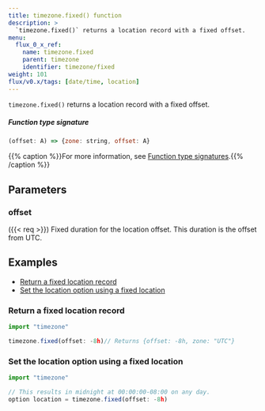 ```yaml
---
title: timezone.fixed() function
description: >
  `timezone.fixed()` returns a location record with a fixed offset.
menu:
  flux_0_x_ref:
    name: timezone.fixed
    parent: timezone
    identifier: timezone/fixed
weight: 101
flux/v0.x/tags: [date/time, location]
---
```


<!------------------------------------------------------------------------------

IMPORTANT: This page was generated from comments in the Flux source code. Any
edits made directly to this page will be overwritten the next time the
documentation is generated. 

To make updates to this documentation, update the function comments above the
function definition in the Flux source code:

https://github.com/influxdata/flux/blob/master/stdlib/timezone/timezone.flux#L42-L42

Contributing to Flux: https://github.com/influxdata/flux#contributing
Fluxdoc syntax: https://github.com/influxdata/flux/blob/master/docs/fluxdoc.md

------------------------------------------------------------------------------->

`timezone.fixed()` returns a location record with a fixed offset.



##### Function type signature

```js
(offset: A) => {zone: string, offset: A}
```

{{% caption %}}For more information, see [Function type signatures](/flux/v0.x/function-type-signatures/).{{% /caption %}}

## Parameters

### offset
({{< req >}})
Fixed duration for the location offset.
This duration is the offset from UTC.




## Examples

- [Return a fixed location record](#return-a-fixed-location-record)
- [Set the location option using a fixed location](#set-the-location-option-using-a-fixed-location)

### Return a fixed location record

```js
import "timezone"

timezone.fixed(offset: -8h)// Returns {offset: -8h, zone: "UTC"}

```


### Set the location option using a fixed location

```js
import "timezone"

// This results in midnight at 00:00:00-08:00 on any day.
option location = timezone.fixed(offset: -8h)
```

